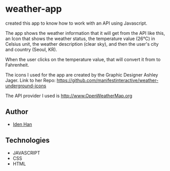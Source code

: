 # weather-app
created this app to know how to work with an API using Javascript.

The app shows the weather information that it will get from the API like this, an Icon that shows the weather status, the temperature value (26°C) in Celsius unit, the weather description (clear sky), and then the user's city and country (Seoul, KR).

When the user clicks on the temperature value, that will convert it from to Fahrenheit.

The icons I used for the app are created by the Graphic Designer Ashley Jager.
Link to her Repo: https://github.com/manifestinteractive/weather-underground-icons

The API provider I used is http://www.OpenWeatherMap.org

## Author

- [Iden Han](https://idenhan.tistory.com/)

## Technologies

- JAVASCRIPT
- CSS
- HTML